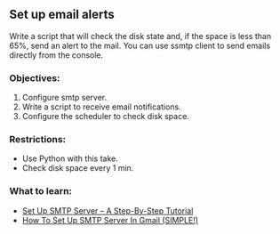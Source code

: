 ## Set up email alerts
Write a script that will check the disk state and, if the space is less than 65%, send an alert to the mail. You can use ssmtp client to send emails directly from the console.

### Objectives:
1) Configure smtp server.
2) Write a script to receive email notifications.
3) Configure the scheduler to check disk space.

### Restrictions:
- Use Python with this take.
- Check disk space every 1 min.

### What to learn:
- [Set Up SMTP Server – A Step-By-Step Tutorial](https://mailtrap.io/blog/setup-smtp-server/)
- [How To Set Up SMTP Server In Gmail (SIMPLE!)](https://www.youtube.com/watch?v=yuOK6D7deTo&list=PLN6IqoJoKq7JryRoZWDvSbgexU-P86clV&index=2)
